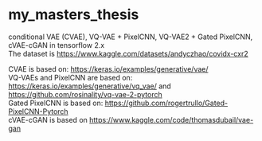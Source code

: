 # my_masters_thesis
conditional VAE (CVAE), VQ-VAE + PixelCNN, VQ-VAE2 + Gated PixelCNN, cVAE-cGAN in tensorflow 2.x  
The dataset is https://www.kaggle.com/datasets/andyczhao/covidx-cxr2  

CVAE is based on: https://keras.io/examples/generative/vae/   
VQ-VAEs and PixelCNN are based on: https://keras.io/examples/generative/vq_vae/ and https://github.com/rosinality/vq-vae-2-pytorch  
Gated PixelCNN is based on: https://github.com/rogertrullo/Gated-PixelCNN-Pytorch  
cVAE-cGAN is based on https://www.kaggle.com/code/thomasdubail/vae-gan  

